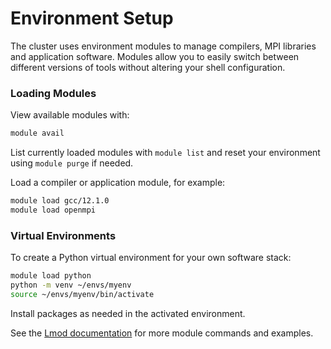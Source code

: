 # Environment Setup

The cluster uses environment modules to manage compilers, MPI libraries
and application software. Modules allow you to easily switch between
different versions of tools without altering your shell configuration.

### Loading Modules

View available modules with:

```bash
module avail
```

List currently loaded modules with `module list` and reset your
environment using `module purge` if needed.

Load a compiler or application module, for example:

```bash
module load gcc/12.1.0
module load openmpi
```

### Virtual Environments

To create a Python virtual environment for your own software stack:

```bash
module load python
python -m venv ~/envs/myenv
source ~/envs/myenv/bin/activate
```

Install packages as needed in the activated environment.

See the [Lmod documentation](https://lmod.readthedocs.io/en/latest/) for
more module commands and examples.
